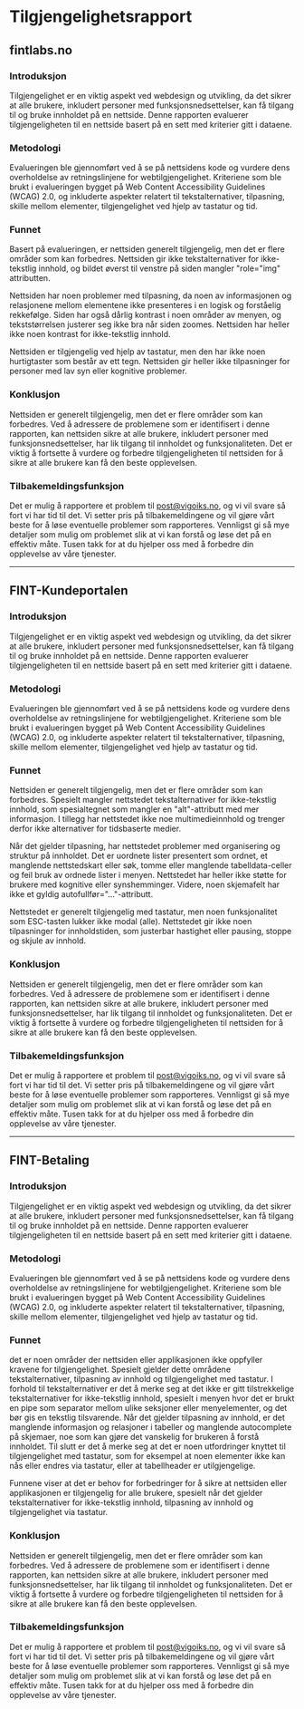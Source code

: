 # Tilgjengelighetsrapport

## fintlabs.no

### Introduksjon

Tilgjengelighet er en viktig aspekt ved webdesign og utvikling, da det sikrer at alle brukere, inkludert personer med funksjonsnedsettelser, kan få tilgang til og bruke innholdet på en nettside. Denne rapporten evaluerer tilgjengeligheten til en nettside basert på en sett med kriterier gitt i dataene.

### Metodologi

Evalueringen ble gjennomført ved å se på nettsidens kode og vurdere dens overholdelse av retningslinjene for webtilgjengelighet. Kriteriene som ble brukt i evalueringen bygget på Web Content Accessibility Guidelines (WCAG) 2.0, og inkluderte aspekter relatert til tekstalternativer, tilpasning, skille mellom elementer, tilgjengelighet ved hjelp av tastatur og tid.

### Funnet

Basert på evalueringen, er nettsiden generelt tilgjengelig, men det er flere områder som kan forbedres. Nettsiden gir ikke tekstalternativer for ikke-tekstlig innhold, og bildet øverst til venstre på siden mangler "role="img" attributten.

Nettsiden har noen problemer med tilpasning, da noen av informasjonen og relasjonene mellom elementene ikke presenteres i en logisk og forståelig rekkefølge. Siden har også dårlig kontrast i noen områder av menyen, og tekststørrelsen justerer seg ikke bra når siden zoomes. Nettsiden har heller ikke noen kontrast for ikke-tekstlig innhold.

Nettsiden er tilgjengelig ved hjelp av tastatur, men den har ikke noen hurtigtaster som består av ett tegn. Nettsiden gir heller ikke tilpasninger for personer med lav syn eller kognitive problemer.

### Konklusjon

Nettsiden er generelt tilgjengelig, men det er flere områder som kan forbedres. Ved å adressere de problemene som er identifisert i denne rapporten, kan nettsiden sikre at alle brukere, inkludert personer med funksjonsnedsettelser, har lik tilgang til innholdet og funksjonaliteten. Det er viktig å fortsette å vurdere og forbedre tilgjengeligheten til nettsiden for å sikre at alle brukere kan få den beste opplevelsen.

### Tilbakemeldingsfunksjon
Det er mulig å rapportere et problem til post@vigoiks.no, og vi vil svare så fort vi har tid til det. Vi setter pris på tilbakemeldingene og vil gjøre vårt beste for å løse eventuelle problemer som rapporteres. Vennligst gi så mye detaljer som mulig om problemet slik at vi kan forstå og løse det på en effektiv måte. Tusen takk for at du hjelper oss med å forbedre din opplevelse av våre tjenester.


---

## FINT-Kundeportalen

### Introduksjon

Tilgjengelighet er en viktig aspekt ved webdesign og utvikling, da det sikrer at alle brukere, inkludert personer med funksjonsnedsettelser, kan få tilgang til og bruke innholdet på en nettside. Denne rapporten evaluerer tilgjengeligheten til en nettside basert på en sett med kriterier gitt i dataene.

### Metodologi

Evalueringen ble gjennomført ved å se på nettsidens kode og vurdere dens overholdelse av retningslinjene for webtilgjengelighet. Kriteriene som ble brukt i evalueringen bygget på Web Content Accessibility Guidelines (WCAG) 2.0, og inkluderte aspekter relatert til tekstalternativer, tilpasning, skille mellom elementer, tilgjengelighet ved hjelp av tastatur og tid.

### Funnet

Nettsiden er generelt tilgjengelig, men det er flere områder som kan forbedres. Spesielt mangler nettstedet tekstalternativer for ikke-tekstlig innhold, som spesialtegnet som mangler en "alt"-attributt med mer informasjon. I tillegg har nettstedet ikke noe multimedieinnhold og trenger derfor ikke alternativer for tidsbaserte medier.

Når det gjelder tilpasning, har nettstedet problemer med organisering og struktur på innholdet. Det er uordnete lister presentert som ordnet, et manglende nettstedskart eller søk, tomme eller manglende tabelldata-celler og feil bruk av ordnede lister i menyen. Nettstedet har heller ikke støtte for brukere med kognitive eller synshemminger. Videre, noen skjemafelt har ikke et gyldig autofullfør="..."-attributt.

Nettstedet er generelt tilgjengelig med tastatur, men noen funksjonalitet som ESC-tasten lukker ikke modal (alle). Nettstedet gir ikke noen tilpasninger for innholdstiden, som justerbar hastighet eller pausing, stoppe og skjule av innhold.

### Konklusjon

Nettsiden er generelt tilgjengelig, men det er flere områder som kan forbedres. Ved å adressere de problemene som er identifisert i denne rapporten, kan nettsiden sikre at alle brukere, inkludert personer med funksjonsnedsettelser, har lik tilgang til innholdet og funksjonaliteten. Det er viktig å fortsette å vurdere og forbedre tilgjengeligheten til nettsiden for å sikre at alle brukere kan få den beste opplevelsen.

### Tilbakemeldingsfunksjon
Det er mulig å rapportere et problem til post@vigoiks.no, og vi vil svare så fort vi har tid til det. Vi setter pris på tilbakemeldingene og vil gjøre vårt beste for å løse eventuelle problemer som rapporteres. Vennligst gi så mye detaljer som mulig om problemet slik at vi kan forstå og løse det på en effektiv måte. Tusen takk for at du hjelper oss med å forbedre din opplevelse av våre tjenester.

---

## FINT-Betaling

### Introduksjon

Tilgjengelighet er en viktig aspekt ved webdesign og utvikling, da det sikrer at alle brukere, inkludert personer med funksjonsnedsettelser, kan få tilgang til og bruke innholdet på en nettside. Denne rapporten evaluerer tilgjengeligheten til en nettside basert på en sett med kriterier gitt i dataene.

### Metodologi

Evalueringen ble gjennomført ved å se på nettsidens kode og vurdere dens overholdelse av retningslinjene for webtilgjengelighet. Kriteriene som ble brukt i evalueringen bygget på Web Content Accessibility Guidelines (WCAG) 2.0, og inkluderte aspekter relatert til tekstalternativer, tilpasning, skille mellom elementer, tilgjengelighet ved hjelp av tastatur og tid.

### Funnet
det er noen områder der nettsiden eller applikasjonen ikke oppfyller kravene for tilgjengelighet. Spesielt gjelder dette områdene tekstalternativer, tilpasning av innhold og tilgjengelighet med tastatur. I forhold til tekstalternativer er det å merke seg at det ikke er gitt tilstrekkelige tekstalternativer for ikke-tekstlig innhold, spesielt i menyen hvor det er brukt en pipe som separator mellom ulike seksjoner eller menyelementer, og det bør gis en tekstlig tilsvarende. Når det gjelder tilpasning av innhold, er det manglende informasjon og relasjoner i tabeller og manglende autocomplete på skjemaer, noe som kan gjøre det vanskelig for brukeren å forstå innholdet. Til slutt er det å merke seg at det er noen utfordringer knyttet til tilgjengelighet med tastatur, som for eksempel at noen elementer ikke kan nås eller endres via tastatur, eller at tabellheader er utilgjengelige.

Funnene viser at det er behov for forbedringer for å sikre at nettsiden eller applikasjonen er tilgjengelig for alle brukere, spesielt når det gjelder tekstalternativer for ikke-tekstlig innhold, tilpasning av innhold og tilgjengelighet via tastatur.

### Konklusjon

Nettsiden er generelt tilgjengelig, men det er flere områder som kan forbedres. Ved å adressere de problemene som er identifisert i denne rapporten, kan nettsiden sikre at alle brukere, inkludert personer med funksjonsnedsettelser, har lik tilgang til innholdet og funksjonaliteten. Det er viktig å fortsette å vurdere og forbedre tilgjengeligheten til nettsiden for å sikre at alle brukere kan få den beste opplevelsen.

### Tilbakemeldingsfunksjon
Det er mulig å rapportere et problem til post@vigoiks.no, og vi vil svare så fort vi har tid til det. Vi setter pris på tilbakemeldingene og vil gjøre vårt beste for å løse eventuelle problemer som rapporteres. Vennligst gi så mye detaljer som mulig om problemet slik at vi kan forstå og løse det på en effektiv måte. Tusen takk for at du hjelper oss med å forbedre din opplevelse av våre tjenester.



